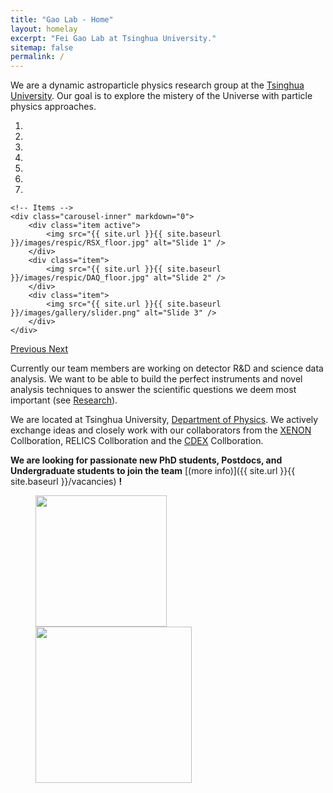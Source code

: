 ```yaml
---
title: "Gao Lab - Home"
layout: homelay
excerpt: "Fei Gao Lab at Tsinghua University."
sitemap: false
permalink: /
---
```


We are a dynamic astroparticle physics research group at the [Tsinghua University](https://www.phys.tsinghua.edu.cn/). Our goal is to explore the mistery of the Universe with particle physics approaches.


<div markdown="0" id="carousel" class="carousel slide" data-ride="carousel" data-interval="4000" data-pause="hover" >
    <!-- Menu -->
    <ol class="carousel-indicators">
        <li data-target="#carousel" data-slide-to="0" class="active"></li>
        <li data-target="#carousel" data-slide-to="1"></li>
        <li data-target="#carousel" data-slide-to="2"></li>
        <li data-target="#carousel" data-slide-to="3"></li>
        <li data-target="#carousel" data-slide-to="4"></li>
        <li data-target="#carousel" data-slide-to="5"></li>
        <li data-target="#carousel" data-slide-to="6"></li>
    </ol>

    <!-- Items -->
    <div class="carousel-inner" markdown="0">
        <div class="item active">
            <img src="{{ site.url }}{{ site.baseurl }}/images/respic/RSX_floor.jpg" alt="Slide 1" />
        </div>
        <div class="item">
            <img src="{{ site.url }}{{ site.baseurl }}/images/respic/DAQ_floor.jpg" alt="Slide 2" />
        </div>
        <div class="item">
            <img src="{{ site.url }}{{ site.baseurl }}/images/gallery/slider.png" alt="Slide 3" />
        </div>
    </div>
  <a class="left carousel-control" href="#carousel" role="button" data-slide="prev">
    <span class="glyphicon glyphicon-chevron-left" aria-hidden="true"></span>
    <span class="sr-only">Previous</span>
  </a>
  <a class="right carousel-control" href="#carousel" role="button" data-slide="next">
    <span class="glyphicon glyphicon-chevron-right" aria-hidden="true"></span>
    <span class="sr-only">Next</span>
  </a>
</div>


Currently our team members are working on detector R&D and science data analysis. We want to be able to build the perfect instruments and novel analysis techniques to answer the  scientific questions we deem most important (see [Research](research)).

We are located at Tsinghua University, [Department of Physics](https://www.phys.tsinghua.edu.cn/phyen/). We actively exchange ideas and closely work with our collaborators from the [XENON](https://xenonexperiment.org/) Collboration, RELICS Collboration and the [CDEX](http://cdex.ep.tsinghua.edu.cn/) Collboration. 

 **We are  looking for passionate new PhD students, Postdocs, and Undergraduate students to join the team** [(more info)]({{ site.url }}{{ site.baseurl }}/vacancies) **!**


<!-- We are grateful for funding from Leiden University, [NWO](www.nwo.nl) ([Vidi talent scheme](http://www.nwo.nl/en/research-and-results/programmes/Talent+Scheme) and the [Frontiers in Nanoscience program](https://www.universiteitleiden.nl/en/research/research-projects/science/frontiers-of-nanoscience-nanofront)), and from an [ERC starting grant](https://erc.europa.eu/funding/starting-grants). -->

<figure class="fourth">
  <img src="{{ site.url }}{{ site.baseurl }}/images/logopic/Logo_THU.png" style="width: 210px">
  <img src="{{ site.url }}{{ site.baseurl }}/images/logopic/Logo_Phy.png" style="width: 250px">
  <!-- <img src="{{ site.url }}{{ site.baseurl }}/images/logopic/Logo_Phy40.png" style="width: 180px"> -->
</figure>
